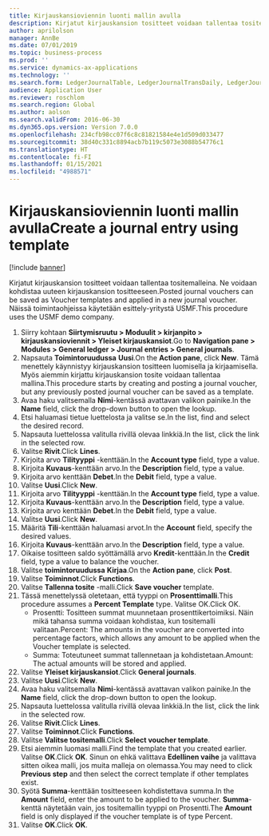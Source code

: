 ```yaml
---
title: Kirjauskansioviennin luonti mallin avulla
description: Kirjatut kirjauskansion tositteet voidaan tallentaa tositemalleina. Ne voidaan kohdistaa uuteen kirjauskansion tositteeseen.
author: aprilolson
manager: AnnBe
ms.date: 07/01/2019
ms.topic: business-process
ms.prod: ''
ms.service: dynamics-ax-applications
ms.technology: ''
ms.search.form: LedgerJournalTable, LedgerJournalTransDaily, LedgerJournalTransVoucherTemplate
audience: Application User
ms.reviewer: roschlom
ms.search.region: Global
ms.author: aolson
ms.search.validFrom: 2016-06-30
ms.dyn365.ops.version: Version 7.0.0
ms.openlocfilehash: 234cfb98cc07f6c8c81821584e4e1d509d033477
ms.sourcegitcommit: 38d40c331c8894acb7b119c5073e3088b54776c1
ms.translationtype: HT
ms.contentlocale: fi-FI
ms.lasthandoff: 01/15/2021
ms.locfileid: "4988571"
---
```

# <a name="create-a-journal-entry-using-template"></a><span data-ttu-id="0394b-103">Kirjauskansioviennin luonti mallin avulla</span><span class="sxs-lookup"><span data-stu-id="0394b-103">Create a journal entry using template</span></span>

[!include [banner](../../includes/banner.md)]

<span data-ttu-id="0394b-104">Kirjatut kirjauskansion tositteet voidaan tallentaa tositemalleina. Ne voidaan kohdistaa uuteen kirjauskansion tositteeseen.</span><span class="sxs-lookup"><span data-stu-id="0394b-104">Posted journal vouchers can be saved as Voucher templates and applied in a new journal voucher.</span></span> <span data-ttu-id="0394b-105">Näissä toimintaohjeissa käytetään esittely-yritystä USMF.</span><span class="sxs-lookup"><span data-stu-id="0394b-105">This procedure uses the USMF demo company.</span></span>

1. <span data-ttu-id="0394b-106">Siirry kohtaan **Siirtymisruutu > Moduulit > kirjanpito > kirjauskansioviennit > Yleiset kirjauskansiot**.</span><span class="sxs-lookup"><span data-stu-id="0394b-106">Go to **Navigation pane > Modules > General ledger > Journal entries > General journals**.</span></span>
2. <span data-ttu-id="0394b-107">Napsauta **Toimintoruudussa** **Uusi**.</span><span class="sxs-lookup"><span data-stu-id="0394b-107">On the **Action pane**, click **New**.</span></span> <span data-ttu-id="0394b-108">Tämä menettely käynnistyy kirjauskansion tositteen luomisella ja kirjaamisella. Myös aiemmin kirjattu kirjauskansion tosite voidaan tallentaa mallina.</span><span class="sxs-lookup"><span data-stu-id="0394b-108">This procedure starts by creating and posting a journal voucher, but any previously posted journal voucher can be saved as a template.</span></span>  
3. <span data-ttu-id="0394b-109">Avaa haku valitsemalla **Nimi**-kentässä avattavan valikon painike.</span><span class="sxs-lookup"><span data-stu-id="0394b-109">In the **Name** field, click the drop-down button to open the lookup.</span></span>
4. <span data-ttu-id="0394b-110">Etsi haluamasi tietue luettelosta ja valitse se.</span><span class="sxs-lookup"><span data-stu-id="0394b-110">In the list, find and select the desired record.</span></span>
5. <span data-ttu-id="0394b-111">Napsauta luettelossa valitulla rivillä olevaa linkkiä.</span><span class="sxs-lookup"><span data-stu-id="0394b-111">In the list, click the link in the selected row.</span></span>
6. <span data-ttu-id="0394b-112">Valitse **Rivit**.</span><span class="sxs-lookup"><span data-stu-id="0394b-112">Click **Lines**.</span></span>
7. <span data-ttu-id="0394b-113">Kirjoita arvo **Tilityyppi** -kenttään.</span><span class="sxs-lookup"><span data-stu-id="0394b-113">In the **Account type** field, type a value.</span></span>
8. <span data-ttu-id="0394b-114">Kirjoita **Kuvaus**-kenttään arvo.</span><span class="sxs-lookup"><span data-stu-id="0394b-114">In the **Description** field, type a value.</span></span>
9. <span data-ttu-id="0394b-115">Kirjoita arvo kenttään **Debet**.</span><span class="sxs-lookup"><span data-stu-id="0394b-115">In the **Debit** field, type a value.</span></span>
10. <span data-ttu-id="0394b-116">Valitse **Uusi**.</span><span class="sxs-lookup"><span data-stu-id="0394b-116">Click **New**.</span></span>
11. <span data-ttu-id="0394b-117">Kirjoita arvo **Tilityyppi** -kenttään.</span><span class="sxs-lookup"><span data-stu-id="0394b-117">In the **Account type** field, type a value.</span></span>
12. <span data-ttu-id="0394b-118">Kirjoita **Kuvaus**-kenttään arvo.</span><span class="sxs-lookup"><span data-stu-id="0394b-118">In the **Description** field, type a value.</span></span>
13. <span data-ttu-id="0394b-119">Kirjoita arvo kenttään **Debet**.</span><span class="sxs-lookup"><span data-stu-id="0394b-119">In the **Debit** field, type a value.</span></span>
14. <span data-ttu-id="0394b-120">Valitse **Uusi**.</span><span class="sxs-lookup"><span data-stu-id="0394b-120">Click **New**.</span></span>
14. <span data-ttu-id="0394b-121">Määritä **Tili**-kenttään haluamasi arvot.</span><span class="sxs-lookup"><span data-stu-id="0394b-121">In the **Account** field, specify the desired values.</span></span>
15. <span data-ttu-id="0394b-122">Kirjoita **Kuvaus**-kenttään arvo.</span><span class="sxs-lookup"><span data-stu-id="0394b-122">In the **Description** field, type a value.</span></span>
16. <span data-ttu-id="0394b-123">Oikaise tositteen saldo syöttämällä arvo **Kredit**-kenttään.</span><span class="sxs-lookup"><span data-stu-id="0394b-123">In the **Credit** field, type a value to balance the voucher.</span></span>
17. <span data-ttu-id="0394b-124">Valitse **toimintoruudussa** **Kirjaa**.</span><span class="sxs-lookup"><span data-stu-id="0394b-124">On the **Action pane**, click **Post**.</span></span>
18. <span data-ttu-id="0394b-125">Valitse **Toiminnot**.</span><span class="sxs-lookup"><span data-stu-id="0394b-125">Click **Functions**.</span></span>
19. <span data-ttu-id="0394b-126">Valitse **Tallenna tosite** -malli.</span><span class="sxs-lookup"><span data-stu-id="0394b-126">Click **Save voucher** template.</span></span>
20. <span data-ttu-id="0394b-127">Tässä menettelyssä oletetaan, että tyyppi on **Prosenttimalli**.</span><span class="sxs-lookup"><span data-stu-id="0394b-127">This procedure assumes a **Percent Template** type.</span></span> <span data-ttu-id="0394b-128">Valitse OK.</span><span class="sxs-lookup"><span data-stu-id="0394b-128">Click OK.</span></span>
    - <span data-ttu-id="0394b-129">Prosentti: Tositteen summat muunnetaan prosenttikertoimiksi. Näin mikä tahansa summa voidaan kohdistaa, kun tositemalli valitaan.</span><span class="sxs-lookup"><span data-stu-id="0394b-129">Percent: The amounts in the voucher are converted into percentage factors, which allows any amount to be applied when the Voucher template is selected.</span></span>
    - <span data-ttu-id="0394b-130">Summa: Toteutuneet summat tallennetaan ja kohdistetaan.</span><span class="sxs-lookup"><span data-stu-id="0394b-130">Amount: The actual amounts will be stored and applied.</span></span>  
21. <span data-ttu-id="0394b-131">Valitse **Yleiset kirjauskansiot**.</span><span class="sxs-lookup"><span data-stu-id="0394b-131">Click **General journals**.</span></span>
22. <span data-ttu-id="0394b-132">Valitse **Uusi**.</span><span class="sxs-lookup"><span data-stu-id="0394b-132">Click **New**.</span></span>
23. <span data-ttu-id="0394b-133">Avaa haku valitsemalla **Nimi**-kentässä avattavan valikon painike.</span><span class="sxs-lookup"><span data-stu-id="0394b-133">In the **Name** field, click the drop-down button to open the lookup.</span></span>
24. <span data-ttu-id="0394b-134">Napsauta luettelossa valitulla rivillä olevaa linkkiä.</span><span class="sxs-lookup"><span data-stu-id="0394b-134">In the list, click the link in the selected row.</span></span>
25. <span data-ttu-id="0394b-135">Valitse **Rivit**.</span><span class="sxs-lookup"><span data-stu-id="0394b-135">Click **Lines**.</span></span>
26. <span data-ttu-id="0394b-136">Valitse **Toiminnot**.</span><span class="sxs-lookup"><span data-stu-id="0394b-136">Click **Functions**.</span></span>
27. <span data-ttu-id="0394b-137">Valitse **Valitse tositemalli**.</span><span class="sxs-lookup"><span data-stu-id="0394b-137">Click **Select voucher template**.</span></span>
28. <span data-ttu-id="0394b-138">Etsi aiemmin luomasi malli.</span><span class="sxs-lookup"><span data-stu-id="0394b-138">Find the template that you created earlier.</span></span> <span data-ttu-id="0394b-139">Valitse **OK**.</span><span class="sxs-lookup"><span data-stu-id="0394b-139">Click **OK**.</span></span> <span data-ttu-id="0394b-140">Sinun on ehkä valittava **Edellinen vaihe** ja valittava sitten oikea malli, jos muita malleja on olemassa.</span><span class="sxs-lookup"><span data-stu-id="0394b-140">You may need to click **Previous step** and then select the correct template if other templates exist.</span></span>  
29. <span data-ttu-id="0394b-141">Syötä **Summa**-kenttään tositteeseen kohdistettava summa.</span><span class="sxs-lookup"><span data-stu-id="0394b-141">In the **Amount** field, enter the amount to be applied to the voucher.</span></span> <span data-ttu-id="0394b-142">**Summa**-kenttä näytetään vain, jos tositemallin tyyppi on Prosentti.</span><span class="sxs-lookup"><span data-stu-id="0394b-142">The **Amount** field is only displayed if the voucher template is of type Percent.</span></span>  
30. <span data-ttu-id="0394b-143">Valitse **OK**.</span><span class="sxs-lookup"><span data-stu-id="0394b-143">Click **OK**.</span></span>

